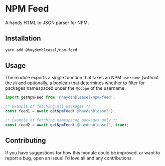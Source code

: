 # NPM Feed

A handy HTML to JSON parser for NPM.

## Installation

```bash
yarn add @haydenbleasel/npm-feed
```

## Usage

The module exports a single function that takes an NPM `username` (without the `@`) and optionally, a boolean that determines whether to filter for packages namespaced under the `@scope` of the username.

```jsx
import getNpmFeed from '@haydenbleasel/npm-feed';

/* Example of fetching all packages */
const feed1 = await getNpmFeed('@haydenbleasel');

/* Example of fetching namespaced packages only */
const feed2 = await getNpmFeed('@haydenbleasel', true);
```

## Contributing

If you have suggestions for how this module could be improved, or want to report a bug, open an issue! I'd love all and any contributions.

